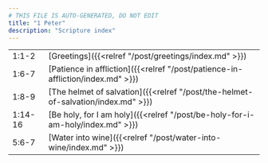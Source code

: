 ```yaml
---
# THIS FILE IS AUTO-GENERATED, DO NOT EDIT
title: "1 Peter"
description: "Scripture index"
---
```


|  |  |
| --- | --- |
| 1:1-2 | [Greetings]({{<relref "/post/greetings/index.md" >}}) |
| 1:6-7 | [Patience in affliction]({{<relref "/post/patience-in-affliction/index.md" >}}) |
| 1:8-9 | [The helmet of salvation]({{<relref "/post/the-helmet-of-salvation/index.md" >}}) |
| 1:14-16 | [Be holy, for I am holy]({{<relref "/post/be-holy-for-i-am-holy/index.md" >}}) |
| 5:6-7 | [Water into wine]({{<relref "/post/water-into-wine/index.md" >}}) |
